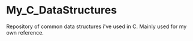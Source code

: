 # My_C_DataStructures
Repository of common data structures i've used in C. Mainly used for my own reference.

